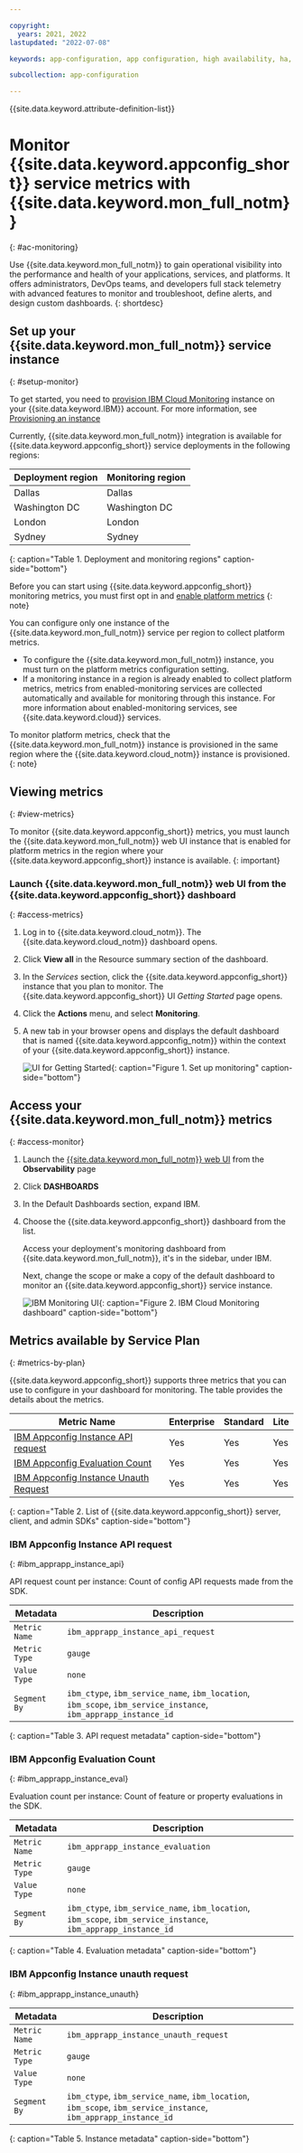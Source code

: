 ```yaml
---

copyright:
  years: 2021, 2022
lastupdated: "2022-07-08"

keywords: app-configuration, app configuration, high availability, ha, monitoring, metrics, monitor apps

subcollection: app-configuration

---
```


{{site.data.keyword.attribute-definition-list}}

# Monitor {{site.data.keyword.appconfig_short}} service metrics with {{site.data.keyword.mon_full_notm}}
{: #ac-monitoring}

Use {{site.data.keyword.mon_full_notm}} to gain operational visibility into the performance and health of your applications, services, and platforms. It offers administrators, DevOps teams, and developers full stack telemetry with advanced features to monitor and troubleshoot, define alerts, and design custom dashboards.
{: shortdesc}

## Set up your {{site.data.keyword.mon_full_notm}} service instance
{: #setup-monitor}

To get started, you need to [provision IBM Cloud Monitoring](https://cloud.ibm.com/catalog/services/ibm-cloud-monitoring?callback=/observe/monitoring/create) instance on your {{site.data.keyword.IBM}} account. For more information, see [Provisioning an instance](https://cloud.ibm.com/docs/monitoring?topic=monitoring-provision)

Currently, {{site.data.keyword.mon_full_notm}} integration is available for {{site.data.keyword.appconfig_short}} service deployments in the following regions:

| Deployment region | Monitoring region |
| -- | -- |
| Dallas | Dallas |
| Washington DC | Washington DC|
| London | London |
| Sydney | Sydney |
{: caption="Table 1. Deployment and monitoring regions" caption-side="bottom"}

Before you can start using {{site.data.keyword.appconfig_short}} monitoring metrics, you must first opt in and [enable platform metrics](https://cloud.ibm.com/docs/monitoring?topic=monitoring-platform_metrics_enabling)
{: note}

You can configure only one instance of the {{site.data.keyword.mon_full_notm}} service per region to collect platform metrics.
- To configure the {{site.data.keyword.mon_full_notm}} instance, you must turn on the platform metrics configuration setting.
- If a monitoring instance in a region is already enabled to collect platform metrics, metrics from enabled-monitoring services are collected automatically and available for monitoring through this instance. For more information about enabled-monitoring services, see {{site.data.keyword.cloud}} services.

To monitor platform metrics, check that the {{site.data.keyword.mon_full_notm}} instance is provisioned in the same region where the {{site.data.keyword.cloud_notm}} instance is provisioned.
{: note}

## Viewing metrics 
{: #view-metrics}

To monitor {{site.data.keyword.appconfig_short}} metrics, you must launch the {{site.data.keyword.mon_full_notm}} web UI instance that is enabled for platform metrics in the region where your {{site.data.keyword.appconfig_short}} instance is available.
{: important}

### Launch {{site.data.keyword.mon_full_notm}} web UI from the {{site.data.keyword.appconfig_short}} dashboard
{: #access-metrics}

1. Log in to {{site.data.keyword.cloud_notm}}. The {{site.data.keyword.cloud_notm}} dashboard opens.

1. Click **View all** in the Resource summary section of the dashboard.

1. In the _Services_ section, click the {{site.data.keyword.appconfig_short}} instance that you plan to monitor. The {{site.data.keyword.appconfig_short}} UI _Getting Started_ page opens.

1. Click the **Actions** menu, and select **Monitoring**.

1. A new tab in your browser opens and displays the default dashboard that is named {{site.data.keyword.appconfig_notm}} within the context of your {{site.data.keyword.appconfig_short}} instance.

   ![UI for Getting Started](images/ac-monitor-dashboard.png "Setting up monitoring"){: caption="Figure 1. Set up monitoring" caption-side="bottom"}

## Access your {{site.data.keyword.mon_full_notm}} metrics
{: #access-monitor}

1. Launch the [{{site.data.keyword.mon_full_notm}} web UI](https://cloud.ibm.com/docs/monitoring?topic=monitoring-launch) from the **Observability** page

1. Click **DASHBOARDS**

1. In the Default Dashboards section, expand IBM.

1. Choose the {{site.data.keyword.appconfig_short}} dashboard from the list.

   Access your deployment's monitoring dashboard from {{site.data.keyword.mon_full_notm}}, it's in the sidebar, under IBM.

   Next, change the scope or make a copy of the default dashboard to monitor an {{site.data.keyword.appconfig_short}} service instance.

   ![IBM Monitoring UI](images/ac-monitoring-dash.png "Monitoring dashboard"){: caption="Figure 2. IBM Cloud Monitoring dashboard" caption-side="bottom"}

## Metrics available by Service Plan
{: #metrics-by-plan}

{{site.data.keyword.appconfig_short}} supports three metrics that you can use to configure in your dashboard for monitoring. The table provides the details about the metrics.

 | Metric Name | Enterprise   | Standard    |  Lite   |
 | ------------|--------------| -------------|--------|
 | [IBM Appconfig Instance API request](#ibm-appconfig-instance-api-request)| Yes | Yes |Yes |
 | [IBM Appconfig Evaluation Count](#ibm-appconfig-evaluation-count)| Yes | Yes |Yes |
 | [IBM Appconfig Instance Unauth Request](#ibm-appconfig-instance-unauth-request)| Yes | Yes |Yes |
{: caption="Table 2. List of {{site.data.keyword.appconfig_short}} server, client, and admin SDKs" caption-side="bottom"}

### IBM Appconfig Instance API request
{: #ibm_apprapp_instance_api}

API request count per instance: Count of config API requests made from the SDK.

| Metadata | Description |
| -- | -- |
| `Metric Name` | `ibm_apprapp_instance_api_request` |
| `Metric Type` | `gauge`|
| `Value Type` | `none`|
| `Segment By` | `ibm_ctype`, `ibm_service_name`, `ibm_location`, `ibm_scope`, `ibm_service_instance`, `ibm_apprapp_instance_id` |
{: caption="Table 3. API request metadata" caption-side="bottom"}

### IBM Appconfig Evaluation Count
{: #ibm_apprapp_instance_eval}

 Evaluation count per instance: Count of feature or property evaluations in the SDK.

 | Metadata   | Description |
|-------------|-------------|
| `Metric Name` | `ibm_apprapp_instance_evaluation` |
| `Metric Type` | `gauge`|
| `Value Type` | `none`|
| `Segment By` | `ibm_ctype`, `ibm_service_name`, `ibm_location`, `ibm_scope`, `ibm_service_instance`, `ibm_apprapp_instance_id` |
{: caption="Table 4. Evaluation metadata" caption-side="bottom"}

### IBM Appconfig Instance unauth request 
{: #ibm_apprapp_instance_unauth}

 | Metadata   | Description |
|-------------|-------------|
| `Metric Name` | `ibm_apprapp_instance_unauth_request` |
| `Metric Type` | `gauge`|
| `Value Type` | `none`|
| `Segment By` | `ibm_ctype`, `ibm_service_name`, `ibm_location`, `ibm_scope`, `ibm_service_instance`, `ibm_apprapp_instance_id` |
{: caption="Table 5. Instance metadata" caption-side="bottom"}
